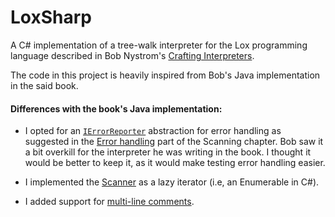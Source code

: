 # LoxSharp

A C# implementation of a tree-walk interpreter for the Lox programming language described in Bob Nystrom's [Crafting Interpreters](https://craftinginterpreters.com/).

The code in this project is heavily inspired from Bob's Java implementation in the said book.

#### Differences with the book's Java implementation:

- I opted for an [`IErrorReporter`](LoxSharp/ErrorHandling/IErrorReporter.cs) abstraction for error handling as suggested in the [Error handling](https://craftinginterpreters.com/scanning.html#error-handling) part of the Scanning chapter. Bob saw it a bit overkill for the interpreter he was writing in the book. I thought it would be better to keep it, as it would make testing error handling easier.

- I implemented the [Scanner](LoxSharp/Scanning/Scanner.cs) as a lazy iterator (i.e, an Enumerable in C#).

- I added support for [multi-line comments](LoxSharp/Scanning/Scanner.cs#l111).
